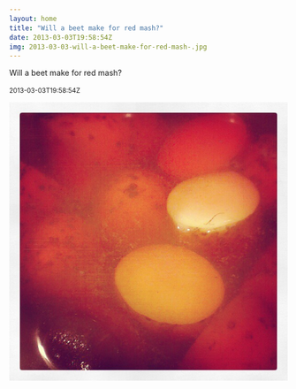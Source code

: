 ```yaml
---
layout: home
title: "Will a beet make for red mash?"
date: 2013-03-03T19:58:54Z
img: 2013-03-03-will-a-beet-make-for-red-mash-.jpg
---
```


Will a beet make for red mash?

<small>2013-03-03T19:58:54Z</small>

![Will a beet make for red mash?](2013-03-03-will-a-beet-make-for-red-mash-.jpg)
